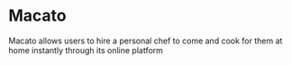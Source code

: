# Macato
Macato allows users to hire a personal chef to come and cook for them at home instantly through its online platform
